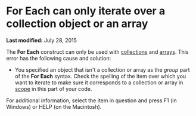 
# For Each can only iterate over a collection object or an array

 **Last modified:** July 28, 2015

The  **For Each** construct can only be used with [collections](b8bdf64f-5920-1ae9-16d0-b26d09524a30.md) and [arrays](b8bdf64f-5920-1ae9-16d0-b26d09524a30.md). This error has the following cause and solution:




- You specified an object that isn't a collection or array as the  _group_ part of the **For Each** syntax. Check the spelling of the item over which you want to iterate to make sure it corresponds to a collection or array in [scope](b8bdf64f-5920-1ae9-16d0-b26d09524a30.md) in this part of your code.
    

For additional information, select the item in question and press F1 (in Windows) or HELP (on the Macintosh).
